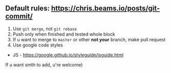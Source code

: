 ## Default rules: https://chris.beams.io/posts/git-commit/
1. Use ```git merge```, not ```git rebase```
2. Push only when finished and tested whole block
3. If u want to merge to ```master``` or other **not your** branch, make pull request
4. Use google code styles
  * JS - https://google.github.io/styleguide/jsguide.html

If u want smth to add, u're welcome)
